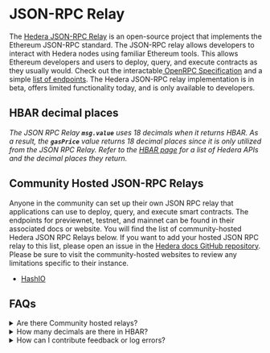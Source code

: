 # JSON-RPC Relay

The [Hedera JSON-RPC Relay](https://github.com/hashgraph/hedera-json-rpc-relay) is an open-source project that implements the Ethereum JSON-RPC standard. The JSON-RPC relay allows developers to interact with Hedera nodes using familiar Ethereum tools. This allows Ethereum developers and users to deploy, query, and execute contracts as they usually would. Check out the interactable[ OpenRPC Specification](https://playground.open-rpc.org/?schemaUrl=https://raw.githubusercontent.com/hashgraph/hedera-json-rpc-relay/main/docs/openrpc.json\&uiSchema%5BappBar%5D%5Bui:splitView%5D=false\&uiSchema%5BappBar%5D%5Bui:input%5D=false\&uiSchema%5BappBar%5D%5Bui:examplesDropdown%5D=false) and a simple [list of endpoints](https://github.com/hashgraph/hedera-json-rpc-relay/blob/main/docs/rpc-api.md). The Hedera JSON-RPC relay implementation is in beta, offers limited functionality today, and is only available to developers.&#x20;

## HBAR decimal places&#x20;

_The JSON RPC Relay **`msg.value`** uses 18 decimals when it returns HBAR. As a result, the **`gasPrice`** value returns 18 decimal places since it is only utilized from the JSON RPC Relay. Refer to the_ [_HBAR page_](../../sdks-and-apis/sdks/hbars.md) _for a list of Hedera APIs and the decimal places they return._&#x20;

## Community Hosted JSON-RPC Relays

Anyone in the community can set up their own JSON RPC relay that applications can use to deploy, query, and execute smart contracts. The endpoints for previewnet, testnet, and mainnet can be found in their associated docs or website. You will find the list of community-hosted Hedera JSON RPC Relays below. If you want to add your hosted JSON RPC relay to this list, please open an issue in the [Hedera docs GitHub repository](https://github.com/hashgraph/hedera-docs). Please be sure to visit the community-hosted websites to review any limitations specific to their instance.&#x20;

* [HashIO](https://swirldslabs.com/hashio/)

## FAQs

<details>

<summary>Are there Community hosted relays?</summary>

* ****[**Hashio**](https://swirldslabs.com/hashio/) ****&#x20;

</details>

<details>

<summary>How many decimals are there in HBAR?</summary>

_Check out the_ [_HBAR page_](../../sdks-and-apis/sdks/hbars.md) _for the full list of Hedera APIs and their decimal representation._&#x20;

</details>

<details>

<summary>How can I contribute feedback or log errors?</summary>

To contribute feedback or log errors, please refer to the [Contributing Guide](../../support-and-community/contributing-guide.md) and submit them as issues in the [GitHub repository](https://github.com/hashgraph/hedera-json-rpc-relay/issues).

</details>
